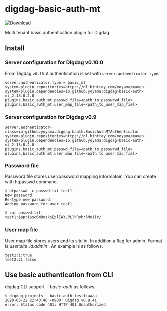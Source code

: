# digdag-basic-auth-mt
[ ![Download](https://api.bintray.com/packages/yoyama/maven/digdag-basic-auth-mt/images/download.svg?version=0.2.0) ](https://bintray.com/yoyama/maven/digdag-basic-auth-mt/0.2.0/link)

Multi tenant basic authentication plugin for Digdag.

## Install
### Server configuration for Digdag v0.10.0
From Digdag `v0.10.0` authentication is set with `server.authenticator.type`.
```
server.authenticator.type = basic_mt
system-plugin.repositories=https://dl.bintray.com/yoyama/maven
system-plugin.dependencies=io.github.yoyama:digdag-basic-auth-mt_2.13:0.2.0
plugins.basic_auth_mt.passwd_file=<path_to_passwrwd_file>
plugins.basic_auth_mt.user_map_file=<path_to_user_map_fiel>
```

### Server configuration for Digdag v0.9
```
server.authenticator-class=io.github.yoyama.digdag.bauth.BasicAuthMTAuthenticator
system-plugin.repositories=https://dl.bintray.com/yoyama/maven
system-plugin.dependencies=io.github.yoyama:digdag-basic-auth-mt_2.13:0.2.0
plugins.basic_auth_mt.passwd_file=<path_to_passwrwd_file>
plugins.basic_auth_mt.user_map_file=<path_to_user_map_fiel>
```

### Password file
Password file stores user/password mapping informatoin.
You can create with htpasswd command.
```
$ htpasswd -c passwd.txt test1
New password:
Re-type new password:
Adding password for user test1

$ cat passwd.txt
test1:$apr1$sc6mDosk$EplIWYLPLlhRybr5MuiIx/

```

### User map file
User map file stores users and its site id. In addition a flag for admin. Format is _user:site_id:admin_ .
An example is as follows.
```
test1:1:true
test2:21:false
```

## Use basic authentication from CLI

digdag CLI support _--basic-auth_ as follows.

```
$ digdag projects --basic-auth test1:aaaa
2020-03-22 22:43:48 +0900: Digdag v0.9.41
error: Status code 401: HTTP 401 Unauthorized

```
